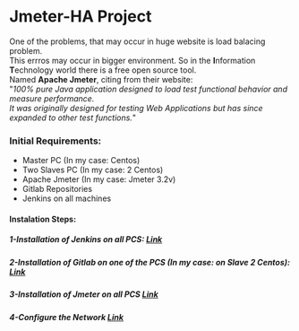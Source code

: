 <h1>Jmeter-HA Project</h1>

One of the problems, that may occur in huge website is load balacing problem.<br> This errros may occur in bigger environment.
So in the <b>I</b>nformation <b>T</b>echnology world there is a free open source tool.<br>
Named <b>Apache Jmeter</b>, citing from their website: <br>"<i>100% pure Java application designed to load test functional behavior and measure performance.<br> 
It was originally designed for testing Web Applications but has since expanded to other test functions.</i>"<br>

<h3>Initial Requirements:</h3>
<ul>
<li>Master PC (In my case: Centos)<br></li>
<li>Two Slaves PC (In my case: 2 Centos)<br></li>
<li>Apache Jmeter (In my case: Jmeter 3.2v)<br></li>
<li>Gitlab Repositories<br></li>
<li>Jenkins on all machines<br></li>
</ul>

<h4>Instalation Steps:</h4>

<h5>1-Installation of Jenkins on all PCS: <a href="https://github.com/kaido89/Jmeter-HA/wiki/Installation-Jenkins">Link</a></h5>

<h5>2-Installation of Gitlab on one of the PCS (In my case: on Slave 2 Centos): <a href="https://github.com/kaido89/Jmeter-HA/wiki/Installation-Gitlab">Link</a><br></h5>
<h5>3-Installation of Jmeter on all PCS <a href="https://github.com/kaido89/Jmeter-HA/wiki/4.-Install-Jmeter">Link</a></h5>
<h5>4-Configure the Network <a href="https://github.com/kaido89/Jmeter-HA/wiki/5.-Configure-the-Network">Link</a></h5>
